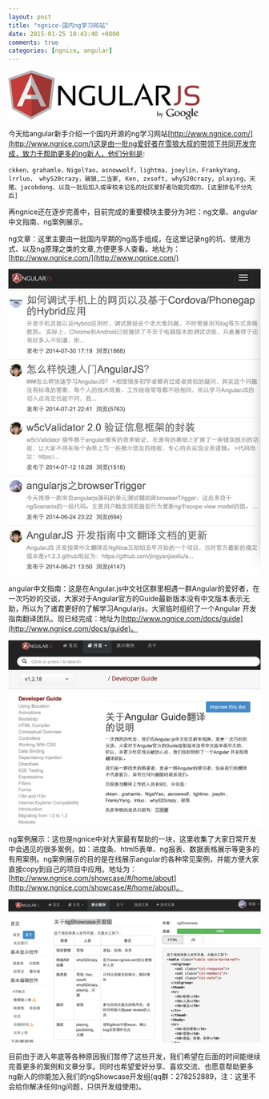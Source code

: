 ```yaml
---
layout: post
title: "ngnice-国内ng学习网站"
date: 2015-01-25 10:43:40 +0800
comments: true
categories: [ngnice, angular]
---
```


![angular](/images/blog_img/ng-logo.png)

今天给angular新手介绍一个国内开源的ng学习网站[http://www.ngnice.com/](http://www.ngnice.com/)这是由一批ng爱好者在雪狼大叔的带领下共同开发完成，致力于帮助更多的ng新人，他们分别是:

	ckken，grahamle，NigelYao，asnowwolf，lightma，joeylin，FrankyYang，lrrluo， why520crazy，破狼,二当家, Ken, zxsoft, why520crazy, playing，天猪、jacobdong、以及一批后加入或审校未记名的社区爱好者功能完成的。[这里排名不分先后]

再ngnice还在逐步完善中，目前完成的重要模块主要分为3栏：ng文章、angular中文指南、ng案例展示。

ng文章：这里主要由一批国内早期的ng高手组成，在这里记录ng的坑、使用方式、以及ng原理之类的文章,方便更多人查看。地址为：[http://www.ngnice.com/](http://www.ngnice.com/)

![ng文章](/images/blog_img/ng-文章.png)

angular中文指南：这是在Angular.js中文社区群里相遇一群Angular的爱好者，在一次巧妙的交谈，大家对于Angular官方的Guide最新版本没有中文版本表示无助，所以为了诸君更好的了解学习Angularjs，大家临时组织了一个Angular 开发指南翻译团队。现已经完成：地址为[http://www.ngnice.com/docs/guide](http://www.ngnice.com/docs/guide)。

![ng文章](/images/blog_img/ng-指南.png)

ng案例展示：这也是ngnice中对大家最有帮助的一块，这里收集了大家日常开发中会遇见的很多案例，如：进度条、html5表单、ng报表、数据表格展示等更多的有用案例。ng案例展示的目的是在线展示angular的各种常见案例，并能方便大家直接copy到自己的项目中应用。地址为：[http://www.ngnice.com/showcase/#/home/about](http://www.ngnice.com/showcase/#/home/about)。

![ng文章](/images/blog_img/ng-showcase.png)

目前由于进入年底等各种原因我们暂停了这些开发，我们希望在后面的时间能继续完善更多的案例和文章分享。同时也希望爱好分享、喜欢交流、也愿意帮助更多ng新人的你能加入我们的ngShowcase开发组(qq群：278252889，注：这里不会给你解决任何ng问题，只供开发组使用)。
